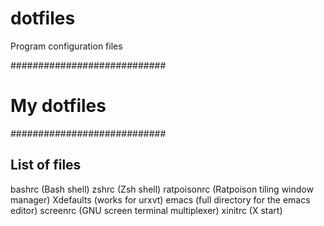 dotfiles
========

Program configuration files

############################
# My dotfiles              #
############################

List of files
-------------

bashrc (Bash shell)
zshrc (Zsh shell)
ratpoisonrc (Ratpoison tiling window manager)
Xdefaults (works for urxvt)
emacs (full directory for the emacs editor)
screenrc (GNU screen terminal multiplexer)
xinitrc (X start)